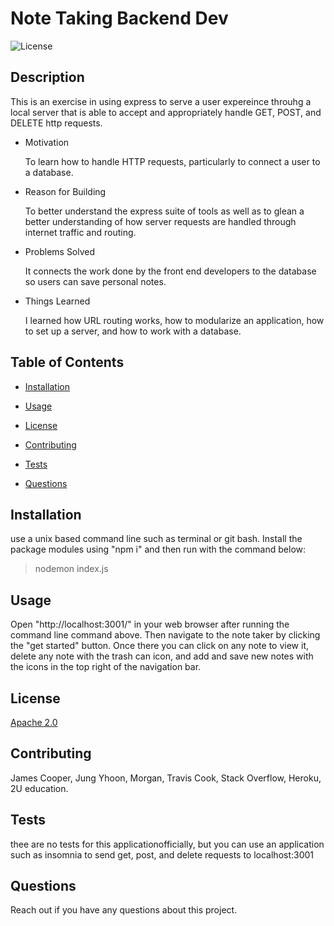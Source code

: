 # Note Taking Backend Dev  

  

  ![License](https://img.shields.io/badge/License-Apache_2.0-blue.svg)
  ## Description  

  

  This is an exercise in using express to serve a user expereince throuhg a local server that is able to accept and appropriately handle GET, POST, and DELETE http requests.  

  * Motivation  

    To learn how to handle HTTP requests, particularly to connect a user to a database.  

  * Reason for Building  

    To better understand the express suite of tools as well as to glean a better understanding of how server requests are handled through internet traffic and routing.  

  * Problems Solved  

    It connects the work done by the front end developers to the database so users can save personal notes.  

  * Things Learned  

    I learned how URL routing works, how to modularize an application, how to set up a server, and how to work with a database.  

  

  ## Table of Contents  

  

  * [Installation](#installation)  

  * [Usage](#usage)  

  * [License](#license)  

  * [Contributing](#contributing)  

  * [Tests](#tests)  

  * [Questions](#questions)  

  

  ## Installation  

  

  use a unix based command line such as terminal or git bash. Install the package modules using "npm i" and then run with the command below:  

  

  > nodemon index.js  

  

  ## Usage  

  

  Open "http://localhost:3001/" in your web browser after running the command line command above. Then navigate to the note taker by clicking the "get started" button. Once there you can click on any note to view it, delete any note with the trash can icon, and add and save new notes with the icons in the top right of the navigation bar.  

  

  ## License  

  

  [Apache 2.0](https://opensource.org/licenses/Apache-2.0)  

  

  ## Contributing  

  

  James Cooper, Jung Yhoon, Morgan, Travis Cook, Stack Overflow, Heroku, 2U education.  

  

  ## Tests  

  

  thee are no tests for this applicationofficially, but you can use an application such as insomnia to send get, post, and delete requests to localhost:3001  

  

  ## Questions  

  

  Reach out if you have any questions about this project.

